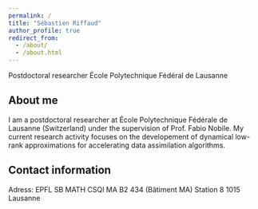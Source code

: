 ```yaml
---
permalink: /
title: "Sébastien Riffaud"
author_profile: true
redirect_from: 
  - /about/
  - /about.html
---
```


Postdoctoral researcher
École Polytechnique Fédéral de Lausanne

About me
---
I am a postdoctoral researcher at École Polytechnique Fédérale de Lausanne (Switzerland) under the supervision of Prof. Fabio Nobile. My current research activity focuses on the developement of dynamical low-rank approximations for accelerating data assimilation algorithms.

Contact information
---
Adress:
EPFL SB MATH CSQI
MA B2 434 (Bâtiment MA)
Station 8
1015 Lausanne
